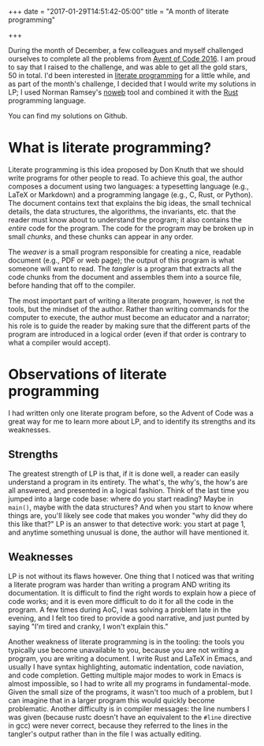 +++
date = "2017-01-29T14:51:42-05:00"
title = "A month of literate programming"

+++

During the month of December, a few colleagues and myself challenged ourselves to complete all the problems from [Avent of Code 2016](http://adventofcode.com/2016/).  I am proud to say that I raised to the challenge, and was able to get all the gold stars, 50 in total.  I'd been interested in [literate programming](http://www.literateprogramming.com/) for a little while, and as part of the month's challenge, I decided that I would write my solutions in LP; I used Norman Ramsey's [noweb](https://www.cs.tufts.edu/~nr/noweb/) tool and combined it with the [Rust](https://www.rust-lang.org/) programming language.

You can find my solutions on Github.

# What is literate programming?

Literate programming is this idea proposed by Don Knuth that we should write programs for other people to read.  To achieve this goal, the author composes a document using two languages: a typesetting language (e.g., LaTeX or Markdown) and a programming langage (e.g., C, Rust, or Python).   The document contains text that explains the big ideas, the small technical details, the data structures, the algorithms, the invariants, etc. that the reader must know about to understand the program; it also contains the *entire* code for the program.  The code for the program may be broken up in small *chunks*, and these chunks can appear in any order.

The *weaver* is a small program responsible for creating a nice, readable document (e.g., PDF or web page); the output of this program is what someone will want to read.  The *tangler* is a program that extracts all the code chunks from the document and assembles them into a source file, before handing that off to the compiler.

The most important part of writing a literate program, however, is not the tools, but the mindset of the author.  Rather than writing commands for the computer to execute, the author must become an educator and a narrator; his role is to guide the reader by making sure that the different parts of the program are introduced in a logical order (even if that order is contrary to what a compiler would accept).

# Observations of literate programming

I had written only one literate program before, so the Advent of Code was a great way for me to learn more about LP, and to identify its strengths and its weaknesses.

## Strengths

The greatest strength of LP is that, if it is done well, a reader can easily understand a program in its entirety.  The what's, the why's, the how's are all answered, and presented in a logical fashion.  Think of the last time you jumped into a large code base: where do you start reading?  Maybe in `main()`, maybe with the data structures?  And when you start to know where things are, you'll likely see code that makes you wonder "why did they do this like that?"  LP is an answer to that detective work: you start at page 1, and anytime something unusual is done, the author will have mentioned it.

## Weaknesses

LP is not without its flaws however.  One thing that I noticed was that writing a literate program was harder than writing a program AND writing its documentation.  It is difficult to find the right words to explain how a piece of code works; and it is even more difficult to do it for all the code in the program.  A few times during AoC, I was solving a problem late in the evening, and I felt too tired to provide a good narrative, and just punted by saying "I'm tired and cranky, I won't explain this."

Another weakness of literate programming is in the tooling: the tools you typically use become unavailable to you, because you are not writing a program, you are writing a document.  I write Rust and LaTeX in Emacs, and usually I have syntax highlighting, automatic indentation, code naviation, and code completion.  Getting multiple major modes to work in Emacs is almost impossible, so I had to write all my programs in fundamental-mode.  Given the small size of the programs, it wasn't too much of a problem, but I can imagine that in a larger program this would quickly become problematic.  Another difficulty is in compiler messages: the line numbers I was given (because rustc doesn't have an equivalent to the `#line` directive in gcc) were never correct, because they referred to the lines in the tangler's output rather than in the file I was actually editing.
